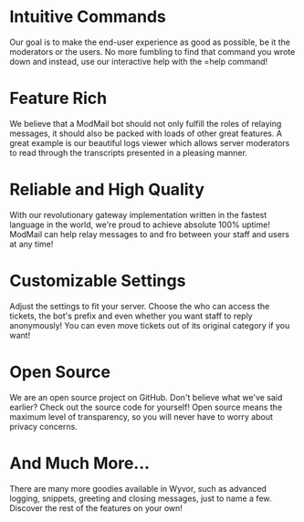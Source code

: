 # Intuitive Commands

Our goal is to make the end-user experience as good as possible, be it the moderators or the users.
No more fumbling to find that command you wrote down and instead, use our interactive help with the
=help command!

# Feature Rich

We believe that a ModMail bot should not only fulfill the roles of relaying messages, it should also
be packed with loads of other great features. A great example is our beautiful logs viewer which
allows server moderators to read through the transcripts presented in a pleasing manner.

# Reliable and High Quality

With our revolutionary gateway implementation written in the fastest language in the world, we're
proud to achieve absolute 100% uptime! ModMail can help relay messages to and fro between your staff
and users at any time!

# Customizable Settings

Adjust the settings to fit your server. Choose the who can access the tickets, the bot's prefix and
even whether you want staff to reply anonymously! You can even move tickets out of its original
category if you want!

# Open Source

We are an open source project on GitHub. Don't believe what we've said earlier? Check out the source
code for yourself! Open source means the maximum level of transparency, so you will never have to
worry about privacy concerns.

# And Much More...

There are many more goodies available in Wyvor, such as advanced logging, snippets, greeting and
closing messages, just to name a few. Discover the rest of the features on your own!
